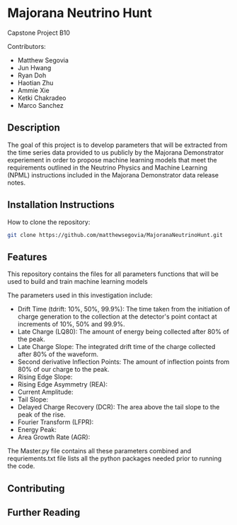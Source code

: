 # Majorana Neutrino Hunt
Capstone Project B10

Contributors:
- Matthew Segovia
- Jun Hwang
- Ryan Doh
- Haotian Zhu
- Ammie Xie
- Ketki Chakradeo
- Marco Sanchez

## Description
The goal of this project is to develop parameters that will be extracted from the time series data provided to us publicly by the Majorana Demonstrator experiement in order to propose machine learning models that meet the requirements outlined in the Neutrino Physics and Machine Learning (NPML) instructions included in the Majorana Demonstrator data release notes.

## Installation Instructions
How to clone the repository:
``` bash
git clone https://github.com/matthewsegovia/MajoranaNeutrinoHunt.git
``` 

## Features
This repository contains the files for all parameters functions that will be used to build and train machine learning models 

The parameters used in this investigation include:

- Drift Time (tdrift: 10%, 50%, 99.9%): The time taken from the initiation of charge generation to the collection at the detector's point contact at increments of 10%, 50% and 99.9%.
- Late Charge (LQ80): The amount of energy being collected after 80% of the peak.
- Late Charge Slope: The integrated drift time of the charge collected after 80% of the waveform.
- Second derivative Inflection Points: The amount of inflection points from 80% of our charge to the peak.
- Rising Edge Slope: 
- Rising Edge Asymmetry (REA): 
- Current Amplitude: 
- Tail Slope: 
- Delayed Charge Recovery (DCR): The area above the tail slope to the peak of the rise.
- Fourier Transform (LFPR): 
- Energy Peak: 
- Area Growth Rate (AGR): 

The Master.py file contains all these parameters combined and requriements.txt file lists all the python packages needed prior to running the code.

## Contributing

## Further Reading
